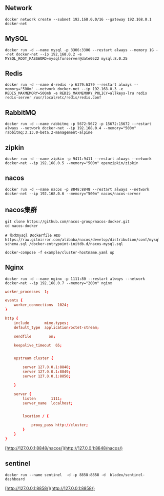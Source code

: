 ## Network
```shell
docker network create --subnet 192.168.0.0/16 --gateway 192.168.0.1 docker-net
```

## MySQL
```shell
docker run -d --name mysql -p 3306:3306 --restart always --memory 1G --net docker-net --ip 192.168.0.2 -e MYSQL_ROOT_PASSWORD=mysqlforserver@date0522 mysql:8.0.25
```

## Redis
```shell
docker run -d --name d-redis -p 6379:6379 --restart always --memory="500m" --network docker-net --ip 192.168.0.3 -e REDIS_MAXMEMORY=500mb -e REDIS_MAXMEMORY_POLICY=allkeys-lru redis redis-server /usr/local/etc/redis/redis.conf
```

## RabbitMQ
```shell
docker run -d --name rabbitmq -p 5672:5672 -p 15672:15672 --restart always --network docker-net --ip 192.168.0.4 --memory="500m" rabbitmq:3.13.0-beta.2-management-alpine
```

## zipkin
```shell
docker run -d --name zipkin -p 9411:9411 --restart always --network docker-net --ip 192.168.0.5 --memory="500m" openzipkin/zipkin
```
## nacos
```shell
docker run -d --name nacos -p 8848:8848 --restart always --network docker-net --ip 192.168.0.6 --memory="500m" nacos/nacos-server
```

## nacos集群

```shell
git clone https://github.com/nacos-group/nacos-docker.git
cd nacos-docker

# 修改mysql Dockerfile ADD https://raw.gitmirror.com/alibaba/nacos/develop/distribution/conf/mysql-schema.sql /docker-entrypoint-initdb.d/nacos-mysql.sql

docker-compose -f example/cluster-hostname.yaml up 

```

## Nginx

```shell
docker run -d --name nginx -p 1111:80 --restart always --network docker-net --ip 192.168.0.7 --memory="200m" nginx
```

```conf
worker_processes  1;

events {
    worker_connections  1024;
}

http {
    include       mime.types;
    default_type  application/octet-stream;

    sendfile        on;

    keepalive_timeout  65;


    upstream cluster {

        server 127.0.0.1:8848;
        server 127.0.0.1:8849;
        server 127.0.0.1:8850;

    }

    server {
        listen       1111;
        server_name  localhost;


        location / {

            proxy_pass http://cluster;
        }
    }
}
```

[http://127.0.0.1:8848/nacos/](http://127.0.0.1:8848/nacos/)

## sentinel

```shell
docker run --name sentinel  -d -p 8858:8858 -d  bladex/sentinel-dashboard
```

[http://127.0.0.1:8858/](http://127.0.0.1:8858/)